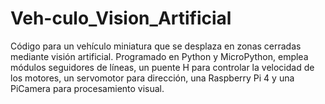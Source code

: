 # Veh-culo_Vision_Artificial
Código para un vehículo miniatura que se desplaza en zonas cerradas mediante visión artificial. Programado en Python y MicroPython, emplea módulos seguidores de líneas, un puente H para controlar la velocidad de los motores, un servomotor para dirección, una Raspberry Pi 4 y una PiCamera para procesamiento visual.
